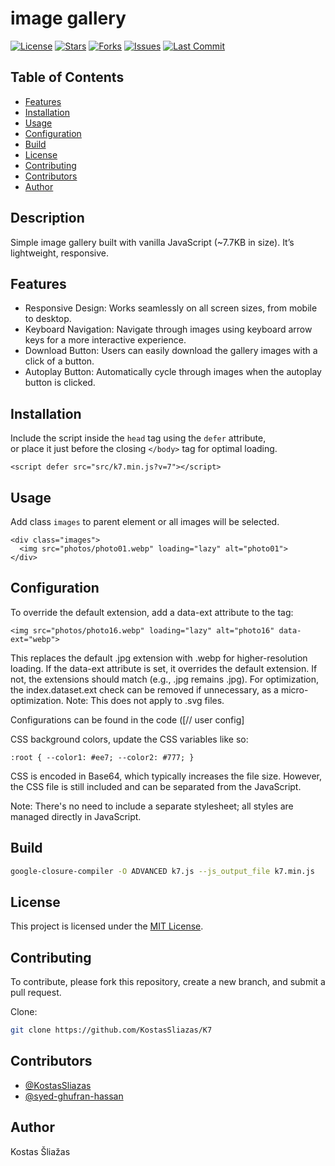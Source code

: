 # image gallery

[![License](https://img.shields.io/github/license/KostasSliazas/K7)](LICENSE)
[![Stars](https://img.shields.io/github/stars/KostasSliazas/K7?style=social)](https://github.com/KostasSliazas/K7/stargazers)
[![Forks](https://img.shields.io/github/forks/KostasSliazas/K7?style=social)](https://github.com/KostasSliazas/K7/forks)
[![Issues](https://img.shields.io/github/issues/KostasSliazas/K7)](https://github.com/KostasSliazas/K7/issues)
[![Last Commit](https://img.shields.io/github/last-commit/KostasSliazas/K7)](https://github.com/KostasSliazas/K7/commits)

## Table of Contents

* [Features](#features)
* [Installation](#installation)
* [Usage](#usage)
* [Configuration](#configuration)
* [Build](#build)
* [License](#license)
* [Contributing](#contributing)
* [Contributors](#contributors)
* [Author](#author)


## Description

Simple image gallery built with vanilla JavaScript (~7.7KB in size). It’s lightweight, responsive.
## Features

- Responsive Design: Works seamlessly on all screen sizes, from mobile to desktop.
- Keyboard Navigation: Navigate through images using keyboard arrow keys for a more interactive experience.
- Download Button: Users can easily download the gallery images with a click of a button.
- Autoplay Button: Automatically cycle through images when the autoplay button is clicked.
## Installation

Include the script inside the `head` tag using the `defer` attribute,  
or place it just before the closing `</body>` tag for optimal loading.

```
<script defer src="src/k7.min.js?v=7"></script>
```
## Usage

Add class `images` to parent element or all images will be selected.
```
<div class="images">
  <img src="photos/photo01.webp" loading="lazy" alt="photo01">
</div>
```
## Configuration

To override the default extension, add a data-ext attribute to the tag:
```
<img src="photos/photo16.webp" loading="lazy" alt="photo16" data-ext="webp">
````
This replaces the default .jpg extension with .webp for higher-resolution loading. If the data-ext attribute is set, it overrides the default extension. If not, the extensions should match (e.g., .jpg remains .jpg). For optimization, the index.dataset.ext check can be removed if unnecessary, as a micro-optimization. Note: This does not apply to .svg files.

Configurations can be found in the code ([// user config]

CSS background colors, update the CSS variables like so:
```
:root { --color1: #ee7; --color2: #777; }
```
CSS is encoded in Base64, which typically increases the file size. However, the CSS file is still included and can be separated from the JavaScript.

Note: There's no need to include a separate stylesheet; all styles are managed directly in JavaScript.

## Build

```bash
google-closure-compiler -O ADVANCED k7.js --js_output_file k7.min.js
```
## License

This project is licensed under the [MIT License](LICENSE).
## Contributing

To contribute, please fork this repository, create a new branch, and submit a pull request.

Clone:
```bash
git clone https://github.com/KostasSliazas/K7
```
## Contributors

- [@KostasSliazas](https://github.com/KostasSliazas)
- [@syed-ghufran-hassan](https://github.com/syed-ghufran-hassan)

## Author

Kostas Šliažas
